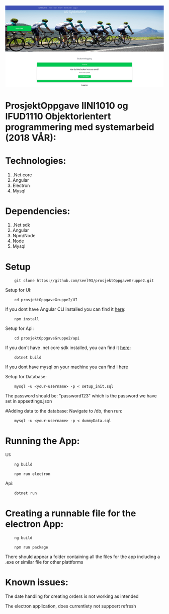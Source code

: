 
![Alt text](app.png?raw=true "Sykkel utleie")

# ProsjektOppgave IINI1010 og IFUD1110 Objektorientert programmering med systemarbeid (2018 VÅR):


# Technologies:
1. .Net core
2. Angular
3. Electron
4. Mysql

# Dependencies:
1. .Net sdk
2. Angular
3. Npm/Node
4. Node
5. Mysql

# Setup
```shell
    git clone https://github.com/seel93/prosjektOppgaveGruppe2.git
```
Setup for UI:

```shell
    cd prosjektOppgaveGruppe2/UI
```
If you dont have Angular CLI installed you can find it [here](https://angular.io/):

```shell
    npm install
```

Setup for Api:
```shell
    cd prosjektOppgaveGruppe2/api
```
If you don't have .net core sdk installed, you can find it [here](https://www.microsoft.com/net/download/):

```shell
    dotnet build
```
If you dont have mysql on your machine you can find i [here](https://dev.mysql.com/downloads/)

Setup for Database: 
```shell
    mysql -u <your-username> -p < setup_init.sql
```
The password should be: "password123" which is the password we have set in appsettings.json

#Adding data to the database:
Navigate to /db, then run:

```shell
    mysql -u <your-username> -p < dummyData.sql
```


# Running the App: 
UI:

```shell
    ng build 
```
```shell
    npm run electron
```

Api: 

```shell
    dotnet run
```

# Creating a runnable file for the electron App:

```shell
    ng build 
```
```shell
    npm run package
```
There should appear a folder containing all the files for the app including a .exe or similar file for other plattforms

# Known issues:
The date handling for creating orders is not working as intended

The electron application, does currentlety not suppoert refresh
